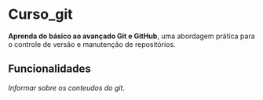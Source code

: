 # Curso_git
**Aprenda do básico ao avançado Git e GitHub**, uma abordagem prática para o controle de versão e manutenção de repositórios.

## Funcionalidades

*Informar sobre os conteudos do git*.
